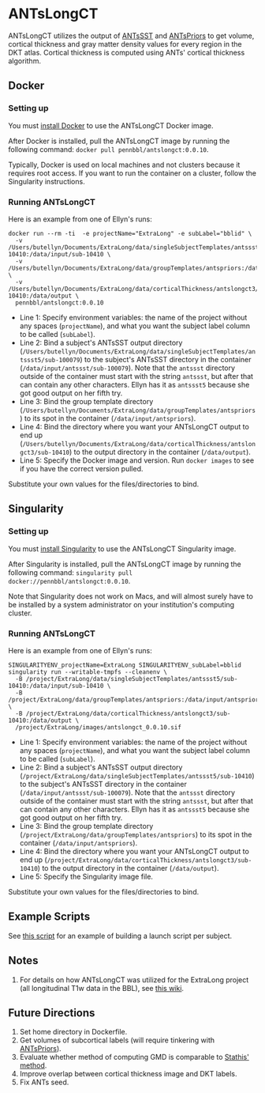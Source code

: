# ANTsLongCT

ANTsLongCT utilizes the output of [ANTsSST](https://github.com/PennBBL/antssst)
and [ANTsPriors](https://github.com/PennBBL/antspriors) to get volume, cortical
thickness and gray matter density values for every region in the DKT atlas. Cortical
thickness is computed using ANTs' cortical thickness algorithm.


## Docker
### Setting up
You must [install Docker](https://docs.docker.com/get-docker/) to use the ANTsLongCT
Docker image.

After Docker is installed, pull the ANTsLongCT image by running the following command:
`docker pull pennbbl/antslongct:0.0.10`.

Typically, Docker is used on local machines and not clusters because it requires
root access. If you want to run the container on a cluster, follow the Singularity
instructions.

### Running ANTsLongCT
Here is an example from one of Ellyn's runs:
```
docker run --rm -ti  -e projectName="ExtraLong" -e subLabel="bblid" \
  -v /Users/butellyn/Documents/ExtraLong/data/singleSubjectTemplates/antssst5/sub-10410:/data/input/sub-10410 \
  -v /Users/butellyn/Documents/ExtraLong/data/groupTemplates/antspriors:/data/input/antspriors \
  -v /Users/butellyn/Documents/ExtraLong/data/corticalThickness/antslongct3/sub-10410:/data/output \
  pennbbl/antslongct:0.0.10
```

- Line 1: Specify environment variables: the name of the project without any spaces
(`projectName`), and what you want the subject label column to be called (`subLabel`).
- Line 2: Bind a subject's ANTsSST output directory
(`/Users/butellyn/Documents/ExtraLong/data/singleSubjectTemplates/antssst5/sub-100079`)
to the subject's ANTsSST directory in the container (`/data/input/antssst/sub-100079`).
Note that the `antssst` directory outside of the container must start with the string
`antssst`, but after that can contain any other characters. Ellyn has it as `antssst5`
because she got good output on her fifth try.
- Line 3: Bind the group template directory (`/Users/butellyn/Documents/ExtraLong/data/groupTemplates/antspriors`)
to its spot in the container (`/data/input/antspriors`).
- Line 4: Bind the directory where you want your ANTsLongCT output to end up
(`/Users/butellyn/Documents/ExtraLong/data/corticalThickness/antslongct3/sub-10410`)
to the output directory in the container (`/data/output`).
- Line 5: Specify the Docker image and version. Run `docker images` to see if you
have the correct version pulled.

Substitute your own values for the files/directories to bind.

## Singularity
### Setting up
You must [install Singularity](https://singularity.lbl.gov/docs-installation) to
use the ANTsLongCT Singularity image.

After Singularity is installed, pull the ANTsLongCT image by running the following command:
`singularity pull docker://pennbbl/antslongct:0.0.10`.

Note that Singularity does not work on Macs, and will almost surely have to be
installed by a system administrator on your institution's computing cluster.

### Running ANTsLongCT
Here is an example from one of Ellyn's runs:
```
SINGULARITYENV_projectName=ExtraLong SINGULARITYENV_subLabel=bblid singularity run --writable-tmpfs --cleanenv \
  -B /project/ExtraLong/data/singleSubjectTemplates/antssst5/sub-10410:/data/input/sub-10410 \
  -B /project/ExtraLong/data/groupTemplates/antspriors:/data/input/antspriors/ \
  -B /project/ExtraLong/data/corticalThickness/antslongct3/sub-10410:/data/output \
  /project/ExtraLong/images/antslongct_0.0.10.sif
```

- Line 1: Specify environment variables: the name of the project without any spaces
(`projectName`), and what you want the subject label column to be called (`subLabel`).
- Line 2: Bind a subject's ANTsSST output directory
(`/project/ExtraLong/data/singleSubjectTemplates/antssst5/sub-10410`)
to the subject's ANTsSST directory in the container (`/data/input/antssst/sub-100079`).
Note that the `antssst` directory outside of the container must start with the string
`antssst`, but after that can contain any other characters. Ellyn has it as `antssst5`
because she got good output on her fifth try.
- Line 3: Bind the group template directory (`/project/ExtraLong/data/groupTemplates/antspriors`)
to its spot in the container (`/data/input/antspriors`).
- Line 4: Bind the directory where you want your ANTsLongCT output to end up
(`/project/ExtraLong/data/corticalThickness/antslongct3/sub-10410`)
to the output directory in the container (`/data/output`).
- Line 5: Specify the Singularity image file.

Substitute your own values for the files/directories to bind.

## Example Scripts
See [this script](https://github.com/PennBBL/ExtraLong/blob/master/scripts/process/ANTsLong/submitANTsLongCT_v0.0.10.py)
for an example of building a launch script per subject.

## Notes
1. For details on how ANTsLongCT was utilized for the ExtraLong project (all
longitudinal T1w data in the BBL), see [this wiki](https://github.com/PennBBL/ExtraLong/wiki).

## Future Directions
1. Set home directory in Dockerfile.
2. Get volumes of subcortical labels (will require tinkering with [ANTsPriors](https://github.com/PennBBL/antspriors)).
3. Evaluate whether method of computing GMD is comparable to [Stathis' method](https://github.com/egenn/JNeurosci_GMDVdev_2017).
4. Improve overlap between cortical thickness image and DKT labels.
5. Fix ANTs seed.
